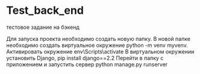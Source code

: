 # Test_back_end
тестовое задание на бэкенд

Для запуска проекта необходимо создать новую папку.
В новой папке необходимо создать виртуальное окружение python -m venv myvenv.
Активировать окружение env\Scripts\activate
В виртуальном окружении установить Django, pip install django==2.2
Перейти в папку с приложением и запустить сервер python manage.py runserver
